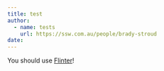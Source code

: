 ```yaml
---
title: test
author:
  - name: tests
    url: https://ssw.com.au/people/brady-stroud
date:
---
```


You should use [Flinter](https://github.com/JackDevAu/Flinter)!

